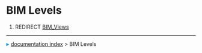 # BIM Levels
1.  REDIRECT [BIM\_Views](BIM_Views.md)



---
![](images/Right_arrow.png) [documentation index](../README.md) > BIM Levels
